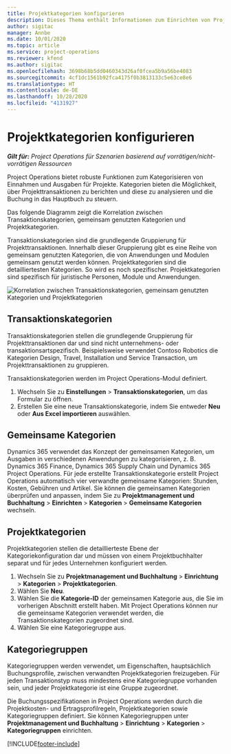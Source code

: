 ```yaml
---
title: Projektkategorien konfigurieren
description: Dieses Thema enthält Informationen zum Einrichten von Projektkategorien.
author: sigitac
manager: Annbe
ms.date: 10/01/2020
ms.topic: article
ms.service: project-operations
ms.reviewer: kfend
ms.author: sigitac
ms.openlocfilehash: 3698b68b5dd0460343d26af0fcea5b9a56be4083
ms.sourcegitcommit: 4cf1dc1561b92fca4175f0b3813133c5e63ce8e6
ms.translationtype: HT
ms.contentlocale: de-DE
ms.lasthandoff: 10/28/2020
ms.locfileid: "4131927"
---
```

# <a name="configure-project-categories"></a>Projektkategorien konfigurieren

_**Gilt für:** Project Operations für Szenarien basierend auf vorrätigen/nicht-vorrätigen Ressourcen_

Project Operations bietet robuste Funktionen zum Kategorisieren von Einnahmen und Ausgaben für Projekte. Kategorien bieten die Möglichkeit, über Projekttransaktionen zu berichten und diese zu analysieren und die Buchung in das Hauptbuch zu steuern.

Das folgende Diagramm zeigt die Korrelation zwischen Transaktionskategorien, gemeinsam genutzten Kategorien und Projektkategorien. 

Transaktionskategorien sind die grundlegende Gruppierung für Projekttransaktionen. Innerhalb dieser Gruppierung gibt es eine Reihe von gemeinsam genutzten Kategorien, die von Anwendungen und Modulen gemeinsam genutzt werden können. Projektkategorien sind die detailliertesten Kategorien. So wird es noch spezifischer. Projektkategorien sind spezifisch für juristische Personen, Module und Anwendungen.

![Korrelation zwischen Transaktionskategorien, gemeinsam genutzten Kategorien und Projektkategorien](media/project-categories.png)

## <a name="transaction-categories"></a>Transaktionskategorien

Transaktionskategorien stellen die grundlegende Gruppierung für Projekttransaktionen dar und sind nicht unternehmens- oder transaktionsartspezifisch. Beispielsweise verwendet Contoso Robotics die Kategorien Design, Travel, Installation und Service Transaction, um Projekttransaktionen zu gruppieren.

Transaktionskategorien werden im Project Operations-Modul definiert. 
1. Wechseln Sie zu **Einstellungen** \> **Transaktionskategorien**, um das Formular zu öffnen. 
2. Erstellen Sie eine neue Transaktionskategorie, indem Sie entweder **Neu** oder **Aus Excel importieren** auswählen.

## <a name="shared-categories"></a>Gemeinsame Kategorien

Dynamics 365 verwendet das Konzept der gemeinsamen Kategorien, um Ausgaben in verschiedenen Anwendungen zu kategorisieren, z. B. Dynamics 365 Finance, Dynamics 365 Supply Chain und Dynamics 365 Project Operations. Für jede erstellte Transaktionskategorie erstellt Project Operations automatisch vier verwandte gemeinsame Kategorien: Stunden, Kosten, Gebühren und Artikel. Sie können die gemeinsamen Kategorien überprüfen und anpassen, indem Sie zu **Projektmanagement und Buchhaltung** \> **Einrichten** \> **Kategorien** \> **Gemeinsame Kategorien** wechseln.

## <a name="project-categories"></a>Projektkategorien

Projektkategorien stellen die detaillierteste Ebene der Kategoriekonfiguration dar und müssen von einem Projektbuchhalter separat und für jedes Unternehmen konfiguriert werden.

1. Wechseln Sie zu **Projektmanagement und Buchhaltung** \> **Einrichtung** \> **Kategorien** \> **Projektkategorien**.
2. Wählen Sie **Neu**.
3. Wählen Sie die **Kategorie-ID** der gemeinsamen Kategorie aus, die Sie im vorherigen Abschnitt erstellt haben. Mit Project Operations können nur die gemeinsame Kategorien verwendet werden, die Transaktionskategorien zugeordnet sind.
4. Wählen Sie eine Kategoriegruppe aus.

## <a name="category-groups"></a>Kategoriegruppen

Kategoriegruppen werden verwendet, um Eigenschaften, hauptsächlich Buchungsprofile, zwischen verwandten Projektkategorien freizugeben. Für jeden Transaktionstyp muss mindestens eine Kategoriegruppe vorhanden sein, und jeder Projektkategorie ist eine Gruppe zugeordnet.

Die Buchungsspezifikationen in Project Operations werden durch die Projektkosten- und Ertragsprofilregeln, Projektkategorien sowie Kategoriegruppen definiert. Sie können Kategoriegruppen unter **Projektmanagement und Buchhaltung** \> **Einrichtung** \> **Kategorien** \> **Kategoriegruppen** einrichten.


[!INCLUDE[footer-include](../includes/footer-banner.md)]